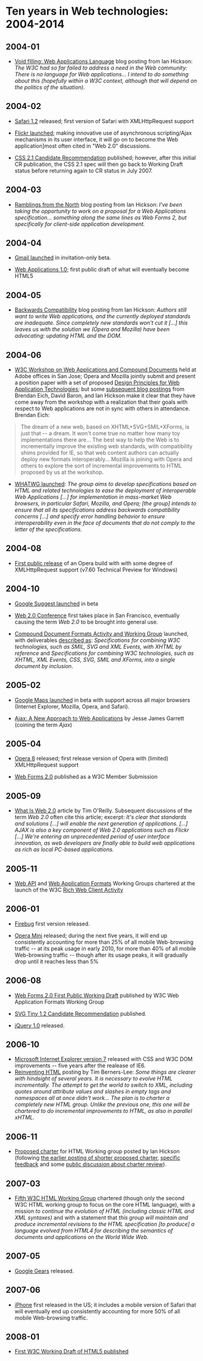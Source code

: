 # Ten years in Web technologies: 2004-2014

## 2004-01

- [Void filling: Web Applications Language](http://ln.hixie.ch/?start=1074466808&count=1)
  blog posting from Ian Hickson:
  <i>The W3C had so far failed to address a need in the Web community: There is
  no language for Web applications... I intend to do something about this
  (hopefully within a W3C context, although that will depend on the politics of
  the situation).</i>

## 2004-02

- [Safari 1.2](http://weblogs.mozillazine.org/hyatt/archives/2004_02.html#004874)
  released; first version of Safari with XMLHttpRequest support

- [Flickr launched](http://en.wikipedia.org/wiki/Flickr); making
  innovative use of asynchronous scripting/Ajax mechanisms in its user
  interface, it will go on to become the Web application]most often cited in
  "Web 2.0" discussions.

- [CSS 2.1 Candidate Recommendation](http://www.w3.org/TR/2004/CR-CSS21-20040225/)
  published; however, after this initial CR publication, the CSS 2.1 spec will
  then go back to Working Draft status before returning again to CR status in
  July 2007.

## 2004-03

- [Ramblings from the North](http://ln.hixie.ch/?start=1080506019&count=1)
  blog posting from Ian Hickson:
  <i>I've been taking the opportunity to work on a proposal for a Web
  Applications specification... something along the same lines as Web Forms 2,
  but specifically for client-side application development.</i>

## 2004-04

- [Gmail launched](http://en.wikipedia.org/wiki/Gmail)
  in invitation-only beta.

- [Web Applications 1.0](http://www.hixie.ch/specs/html/apps/web-apps-1);
  first public draft of what will eventually become HTML5

## 2004-05

- [Backwards Compatibility](http://ln.hixie.ch/?start=1085764602&count=1)
  blog posting from Ian Hickson:
  <i>Authors still want to write Web applications, and the currently deployed
  standards are inadequate. Since completely new standards won't cut it [...]
  this leaves us with the solution we (Opera and Mozilla) have been advocating:
  updating HTML and the DOM.</i>

## 2004-06

- [W3C Workshop on Web Applications and Compound Documents](http://www.w3.org/2004/04/webapps-cdf-ws/)
  held at Adobe offices in San Jose; Opera and Mozilla jointly submit and
  present a position paper with a set of proposed
  [Design Principles for Web Application Technologies](http://www.w3.org/2004/04/webapps-cdf-ws/papers/opera.html);
  but some
  [subsequent blog postings](http://www.w3.org/html/wg/wiki/2004WebAppsWorkshop/reactions)
  from Brendan Eich, David Baron, and Ian Hickson make it clear that they have
  come away from the workshop with a realization that their goals with respect
  to Web applications are not in sync with others in attendance. Brendan Eich:

> The dream of a new web, based on XHTML+SVG+SMIL+XForms, is just that -- a
> dream. It won't come true no matter how many toy implementations there are...
> The best way to help the Web is to incrementally improve the existing web
> standards, with compatibility shims provided for IE, so that web content
> authors can actually deploy new formats interoperably... Mozilla is joining
> with Opera and others to explore the sort of incremental improvements to HTML
> proposed by us at the workshop.

- [WHATWG launched](http://www.whatwg.org/news/start):
  <i>The group aims to develop specifications based on HTML and related
  technologies to ease the deployment of interoperable Web Applications [...]
  for implementation in mass-market Web browsers, in particular Safari, Mozilla,
  and Opera; [the group] intends to ensure that all its specifications address
  backwards compatibility concerns [...] and specify error handling behavior to
  ensure interoperability even in the face of documents that do not comply to
  the letter of the specifications.</i>

## 2004-08

- [First public release](http://snapshot.opera.com/windows/w760p1.html)
  of an Opera build with with some degree of XMLHttpRequest support (v7.60
  Technical Preview for Windows)

## 2004-10

- [Google Suggest launched](http://labs.google.com/suggestfaq.html)
  in beta

- [Web 2.0 Conference](http://web.archive.org/web/20041001091530/www.web2con.com/pub/w/32/program.html)
  first takes place in San Francisco, eventually causing the term <i>Web 2.0</i>
  to be brought into general use.

- [Compound Document Formats Activity and Working Group](http://www.w3.org/News/2004#x20041007b)
  launched, with deliverables
  [described as](http://www.w3.org/2004/CDF/admin/charter):
  <i>Specifications for combining W3C technologies, such as SMIL, SVG and XML
  Events, with XHTML by reference</i> and <i>Specifications for combining W3C
  technologies, such as XHTML, XML Events, CSS, SVG, SMIL and XForms, into a
  single document by inclusion</i>.

## 2005-02

- [Google Maps launched](http://en.wikipedia.org/wiki/Google_maps#Development_history)
  in beta with support across all major browsers (Internet Explorer, Mozilla,
  Opera, and Safari).

- [Ajax: A New Approach to Web Applications](http://www.adaptivepath.com/ideas/essays/archives/000385.php)
  by Jesse James Garrett (coining the term <i>Ajax</i>)

## 2005-04

- [Opera 8](http://en.wikipedia.org/wiki/History_of_the_Opera_web_browser#Version_8)
  released; first release version of Opera with (limited) XMLHttpRequest support

- [Web Forms 2.0](http://www.w3.org/Submission/2005/SUBM-web-forms2-20050411/)
  published as a W3C Member Submission

## 2005-09

- [What Is Web 2.0](http://www.oreillynet.com/pub/a/oreilly/tim/news/2005/09/30/what-is-web-20.html)
  article by Tim O'Reilly. Subsequent discussions of the term
  <i>Web 2.0</i> often cite this article; excerpt:
  <i>It's clear that standards and solutions [...] will enable the next
  generation of applications. [...] AJAX is also a key component of Web 2.0
  applications such as Flickr [...] We're entering an unprecedented period of
  user interface innovation, as web developers are finally able to build web
  applications as rich as local PC-based applications.</i>

## 2005-11

- [Web API](http://www.w3.org/2006/webapi/) and
  [Web Application Formats](http://www.w3.org/2006/appformats/)
  Working Groups chartered at the launch of the W3C
  [Rich Web Client Activity](http://www.w3.org/News/2005#x200501115c)

## 2006-01

- [Firebug](https://addons.mozilla.org/en-US/firefox/addon/firebug/versions/?page=5#version-0.2)
  first version released.

- [Opera Mini](http://en.wikipedia.org/wiki/Opera_Mini)
  released; during the next five years, it will end up consistently accounting
  for more than 25% of all mobile Web-browsing traffic -- at its peak usage in
  early 2010, for more than 40% of all mobile Web-browsing traffic -- though
  after its usage peaks, it will gradually drop until it reaches less than 5%

## 2006-08

- [Web Forms 2.0 First Public Working Draft](http://www.w3.org/TR/2006/WD-web-forms-2-20060821/)
  published by W3C Web Application Formats Working Group

- [SVG Tiny 1.2 Candidate Recommendation](http://www.w3.org/TR/SVGMobile12/)
  published.

- [jQuery 1.0](http://blog.jquery.com/2006/08/26/jquery-10/) released.

## 2006-10

- [Microsoft Internet Explorer version 7](http://en.wikipedia.org/wiki/Internet_Explorer#Version_7)
  released with CSS and W3C DOM improvements -- five years after the realease of IE6.
- [Reinventing HTML](http://dig.csail.mit.edu/breadcrumbs/node/166)
  posting by Tim Berners-Lee:
  <i>Some things are clearer with hindsight of several years. It is necessary to
  evolve HTML incrementally. The attempt to get the world to switch to XML,
  including quotes around attribute values and slashes in empty tags and
  namespaces all at once didn't work... The plan is to charter a completely new
  HTML group. Unlike the previous one, this one will be chartered to do
  incremental improvements to HTML, as also in parallel xHTML.</i>

## 2006-11

- [Proposed charter](http://lists.w3.org/Archives/Public/www-archive/2006Nov/0045.html)
  for HTML Working group posted by Ian Hickson (following
  [the earlier posting of shorter proposed charter](http://lists.w3.org/Archives/Public/www-archive/2006Nov/0000.html),
  [specific feedback](http://lists.w3.org/Archives/Public/www-archive/2006Nov/0000.html)
  and some
  [public discussion about charter review](http://lists.w3.org/Archives/Public/www-archive/2006Nov/thread.html#msg53)).

## 2007-03

- [Fifth W3C HTML Working Group](http://www.w3.org/2007/03/HTML-WG-charter.html)
  chartered (though only the second W3C HTML working group to focus on the core
  HTML language), with a mission <i>to continue the evolution of HTML (including
  classic HTML and XML syntaxes)</i> and with a statement that <i>this group
  will maintain and produce incremental revisions to the HTML specification [to
  produce] a language evolved from HTML4 for describing the semantics of
  documents and applications on the World Wide Web.</i>

## 2007-05

- [Google Gears](http://gearsblog.blogspot.com/2007/05/posted-by-aaron-boodman-and-erik.html)
  released.

## 2007-06

- [iPhone](http://en.wikipedia.org/wiki/History_of_the_iPhone#World_timeline)
  first released in the US; it includes a mobile version of Safari that will
  eventually end up consistently accounting for more 50% of all mobile
  Web-browsing traffic.

## 2008-01

- [First W3C Working Draft of HTML5 published](http://www.w3.org/News/2008.html#entry-6935)
